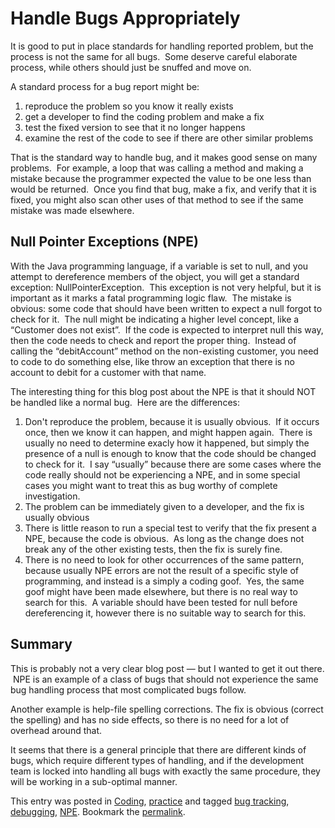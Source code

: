 #  Handle Bugs Appropriately

It is good to put in place standards for handling reported problem, but the process is not the same for all bugs.  Some deserve careful elaborate process, while others should just be snuffed and move on.  

A standard process for a bug report might be:

1.  reproduce the problem so you know it really exists
2.  get a developer to find the coding problem and make a fix
3.  test the fixed version to see that it no longer happens
4.  examine the rest of the code to see if there are other similar problems

That is the standard way to handle bug, and it makes good sense on many problems.  For example, a loop that was calling a method and making a mistake because the programmer expected the value to be one less than would be returned.  Once you find that bug, make a fix, and verify that it is fixed, you might also scan other uses of that method to see if the same mistake was made elsewhere.

## Null Pointer Exceptions (NPE)

With the Java programming language, if a variable is set to null, and you attempt to dereference members of the object, you will get a standard exception: NullPointerException.  This exception is not very helpful, but it is important as it marks a fatal programming logic flaw.  The mistake is obvious: some code that should have been written to expect a null forgot to check for it.  The null might be indicating a higher level concept, like a “Customer does not exist”.  If the code is expected to interpret null this way, then the code needs to check and report the proper thing.  Instead of calling the “debitAccount” method on the non-existing customer, you need to code to do something else, like throw an exception that there is no account to debit for a customer with that name.  

The interesting thing for this blog post about the NPE is that it should NOT be handled like a normal bug.  Here are the differences:  

1. Don't reproduce the problem, because it is usually obvious.  If it occurs once, then we know it can happen, and might happen again.  There is usually no need to determine exacly how it happened, but simply the presence of a null is enough to know that the code should be changed to check for it.  I say “usually” because there are some cases where the code really should not be experiencing a NPE, and in some special cases you might want to treat this as bug worthy of complete investigation.  
2. The problem can be immediately given to a developer, and the fix is usually obvious  
3. There is little reason to run a special test to verify that the fix present a NPE, because the code is obvious.  As long as the change does not break any of the other existing tests, then the fix is surely fine.  
4. There is no need to look for other occurrences of the same pattern, because usually NPE errors are not the result of a specific style of programming, and instead is a simply a coding goof.  Yes, the same goof might have been made elsewhere, but there is no real way to search for this.  A variable should have been tested for null before dereferencing it, however there is no suitable way to search for this.

## Summary

This is probably not a very clear blog post — but I wanted to get it out there.  NPE is an example of a class of bugs that should not experience the same bug handling process that most complicated bugs follow.  

Another example is help-file spelling corrections. The fix is obvious (correct the spelling) and has no side effects, so there is no need for a lot of overhead around that.  

It seems that there is a general principle that there are different kinds of bugs, which require different types of handling, and if the development team is locked into handling all bugs with exactly the same procedure, they will be working in a sub-optimal manner.

This entry was posted in [Coding](https://agiletribe.purplehillsbooks.com/category/coding/), [practice](https://agiletribe.purplehillsbooks.com/category/practice/) and tagged [bug tracking](https://agiletribe.purplehillsbooks.com/tag/bug-tracking/), [debugging](https://agiletribe.purplehillsbooks.com/tag/debugging/), [NPE](https://agiletribe.purplehillsbooks.com/tag/npe/). Bookmark the [permalink](https://agiletribe.purplehillsbooks.com/2012/08/21/not-all-bugs-deserve-the-same-handling/ "Permalink to Not all Bugs Deserve the Same Handling").